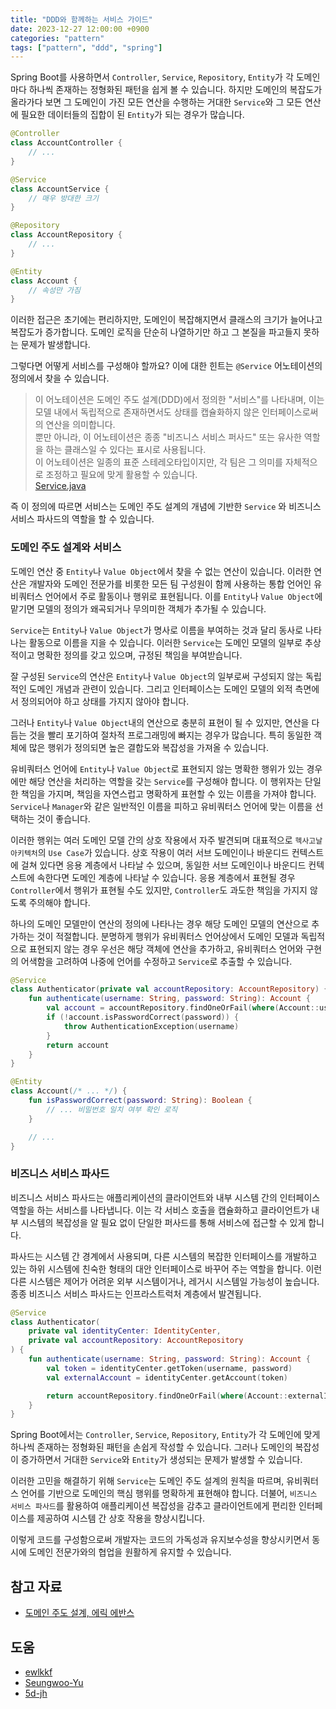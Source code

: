 ```yaml
---
title: "DDD와 함께하는 서비스 가이드"
date: 2023-12-27 12:00:00 +0900
categories: "pattern"
tags: ["pattern", "ddd", "spring"]
---
```


Spring Boot를 사용하면서 `Controller`, `Service`, `Repository`, `Entity`가 각 도메인마다 하나씩 존재하는 정형화된 패턴을 쉽게 볼 수 있습니다. 하지만 도메인의 복잡도가 올라가다 보면 그 도메인이 가진 모든 연산을 수행하는 거대한 `Service`와 그 모든 연산에 필요한 데이터들의 집합이 된 `Entity`가 되는 경우가 많습니다.

```kotlin
@Controller
class AccountController {
    // ...
}

@Service
class AccountService {
    // 매우 방대한 크기
}

@Repository
class AccountRepository {
    // ...
}

@Entity
class Account {
    // 속성만 가짐
}
```

이러한 접근은 초기에는 편리하지만, 도메인이 복잡해지면서 클래스의 크기가 늘어나고 복잡도가 증가합니다. 도메인 로직을 단순히 나열하기만 하고 그 본질을 파고들지 못하는 문제가 발생합니다.

그렇다면 어떻게 서비스를 구성해야 할까요? 이에 대한 힌트는 `@Service` 어노테이션의 정의에서 찾을 수 있습니다.

> 이 어노테이션은 도메인 주도 설계(DDD)에서 정의한 "서비스"를 나타내며, 이는 모델 내에서 독립적으로 존재하면서도 상태를 캡슐화하지 않은 인터페이스로써의 연산을 의미합니다.  
> 뿐만 아니라, 이 어노테이션은 종종 "비즈니스 서비스 퍼사드" 또는 유사한 역할을 하는 클래스일 수 있다는 표시로 사용됩니다.  
> 이 어노테이션은 일종의 표준 스테레오타입이지만, 각 팀은 그 의미를 자체적으로 조정하고 필요에 맞게 활용할 수 있습니다.  
> [Service.java](https://github.com/spring-projects/spring-framework/blob/main/spring-context/src/main/java/org/springframework/stereotype/Service.java)


즉 이 정의에 따르면 서비스는 도메인 주도 설계의 개념에 기반한 `Service` 와 비즈니스 서비스 파사드의 역할을 할 수 있습니다.

### 도메인 주도 설계와 서비스

도메인 연산 중 `Entity`나 `Value Object`에서 찾을 수 없는 연산이 있습니다. 이러한 연산은 개발자와 도메인 전문가를 비롯한 모든 팀 구성원이 함께 사용하는 통합 언어인 유비쿼터스 언어에서 주로 활동이나 행위로 표현됩니다. 이를 `Entity`나 `Value Object`에 맡기면 모델의 정의가 왜곡되거나 무의미한 객체가 추가될 수 있습니다.

`Service`는 `Entity`나 `Value Object`가 명사로 이름을 부여하는 것과 달리 동사로 나타나는 활동으로 이름을 지을 수 있습니다. 이러한 `Service`는 도메인 모델의 일부로 추상적이고 명확한 정의를 갖고 있으며, 규정된 책임을 부여받습니다.

잘 구성된 `Service`의 연산은 `Entity`나 `Value Object`의 일부로써 구성되지 않는 독립적인 도메인 개념과 관련이 있습니다. 그리고 인터페이스는 도메인 모델의 외적 측면에서 정의되어야 하고 상태를 가지지 않아야 합니다.

그러나 `Entity`나 `Value Object`내의 연산으로 충분히 표현이 될 수 있지만, 연산을 다듬는 것을 빨리 포기하여 절차적 프로그래밍에 빠지는 경우가 많습니다. 특히 동일한 객체에 많은 행위가 정의되면 높은 결합도와 복잡성을 가져올 수 있습니다.

유비쿼터스 언어에 `Entity`나 `Value Object`로 표현되지 않는 명확한 행위가 있는 경우에만 해당 연산을 처리하는 역할을 갖는 `Service`를 구성해야 합니다. 이 행위자는 단일한 책임을 가지며, 책임을 자연스럽고 명확하게 표현할 수 있는 이름을 가져야 합니다. `Service`나 `Manager`와 같은 일반적인 이름을 피하고 유비쿼터스 언어에 맞는 이름을 선택하는 것이 좋습니다.

이러한 행위는 여러 도메인 모델 간의 상호 작용에서 자주 발견되며 대표적으로 `헥사고날 아키텍처`의 `Use Case`가 있습니다. 상호 작용이 여러 서브 도메인이나 바운디드 컨텍스트에 걸쳐 있다면 응용 계층에서 나타날 수 있으며, 동일한 서브 도메인이나 바운디드 컨텍스트에 속한다면 도메인 계층에 나타날 수 있습니다. 응용 계층에서 표현될 경우 `Controller`에서 행위가 표현될 수도 있지만, `Controller`도 과도한 책임을 가지지 않도록 주의해야 합니다.

하나의 도메인 모델만이 연산의 정의에 나타나는 경우 해당 도메인 모델의 연산으로 추가하는 것이 적절합니다. 분명하게 행위가 유비쿼터스 언어상에서 도메인 모델과 독립적으로 표현되지 않는 경우 우선은 해당 객체에 연산을 추가하고, 유비쿼터스 언어와 구현의 어색함을 고려하여 나중에 언어를 수정하고 `Service`로 추출할 수 있습니다.

```kotlin
@Service
class Authenticator(private val accountRepository: AccountRepository) {
    fun authenticate(username: String, password: String): Account {
        val account = accountRepository.findOneOrFail(where(Account::username).`is`(username))
        if (!account.isPasswordCorrect(password)) {
            throw AuthenticationException(username)
        }
        return account
    }
}

@Entity
class Account(/* ... */) {
    fun isPasswordCorrect(password: String): Boolean {
        // ... 비밀번호 일치 여부 확인 로직
    }

    // ...
}
```

### 비즈니스 서비스 파사드

비즈니스 서비스 파사드는 애플리케이션의 클라이언트와 내부 시스템 간의 인터페이스 역할을 하는 서비스를 나타냅니다. 이는 각 서비스 호출을 캡슐화하고 클라이언트가 내부 시스템의 복잡성을 알 필요 없이 단일한 퍼사드를 통해 서비스에 접근할 수 있게 합니다. 

파사드는 시스템 간 경계에서 사용되며, 다른 시스템의 복잡한 인터페이스를 개발하고 있는 하위 시스템에 친숙한 형태의 대안 인터페이스로 바꾸어 주는 역할을 합니다. 이런 다른 시스템은 제어가 어려운 외부 시스템이거나, 레거시 시스템일 가능성이 높습니다. 종종 비즈니스 서비스 파사드는 인프라스트럭처 계층에서 발견됩니다. 

```kotlin
@Service
class Authenticator(
    private val identityCenter: IdentityCenter,
    private val accountRepository: AccountRepository
) {
    fun authenticate(username: String, password: String): Account {
        val token = identityCenter.getToken(username, password)
        val externalAccount = identityCenter.getAccount(token)

        return accountRepository.findOneOrFail(where(Account::externalId).`is`(iamAccount.id))
    }
}
```

Spring Boot에서는 `Controller`, `Service`, `Repository`, `Entity`가 각 도메인에 맞게 하나씩 존재하는 정형화된 패턴을 손쉽게 작성할 수 있습니다. 그러나 도메인의 복잡성이 증가하면서 거대한 `Service`와 `Entity`가 생성되는 문제가 발생할 수 있습니다.

이러한 고민을 해결하기 위해 `Service`는 도메인 주도 설계의 원칙을 따르며, 유비쿼터스 언어를 기반으로 도메인의 핵심 행위를 명확하게 표현해야 합니다. 더불어, `비즈니스 서비스 파사드`를 활용하여 애플리케이션 복잡성을 감추고 클라이언트에게 편리한 인터페이스를 제공하여 시스템 간 상호 작용을 향상시킵니다.

이렇게 코드를 구성함으로써 개발자는 코드의 가독성과 유지보수성을 향상시키면서 동시에 도메인 전문가와의 협업을 원활하게 유지할 수 있습니다.

## 참고 자료

- [도메인 주도 설계, 에릭 에반스](https://product.kyobobook.co.kr/detail/S000001514402)

## 도움

- [ewlkkf](https://github.com/ewlkkf)
- [Seungwoo-Yu](https://github.com/Seungwoo-Yu)
- [5d-jh](https://github.com/5d-jh)
